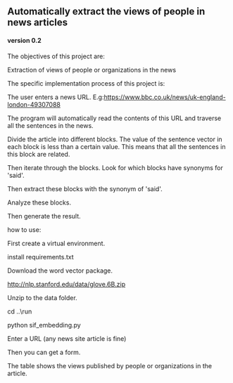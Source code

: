 ## Automatically extract the views of people in news articles

#### version 0.2

The objectives of this project are:

Extraction of views of people or organizations in the news

The specific implementation process of this project is:

The user enters a news URL. E.g:https://www.bbc.co.uk/news/uk-england-london-49307088

The program will automatically read the contents of this URL and traverse all the sentences in the news.

Divide the article into different blocks. The value of the sentence vector in each block is less than a certain value. This means that all the sentences in this block are related.

Then iterate through the blocks. Look for which blocks have synonyms for 'said'.

Then extract these blocks with the synonym of 'said'.

Analyze these blocks.

Then generate the result.

how to use:

First create a virtual environment.

install requirements.txt

Download the word vector package.

http://nlp.stanford.edu/data/glove.6B.zip

Unzip to the data folder.

cd ..\run

python sif_embedding.py

Enter a URL (any news site article is fine)

Then you can get a form.

The table shows the views published by people or organizations in the article.

